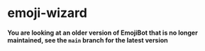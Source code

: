 # emoji-wizard


**You are looking at an older version of EmojiBot that is no longer maintained, see the `main` branch for the latest version**